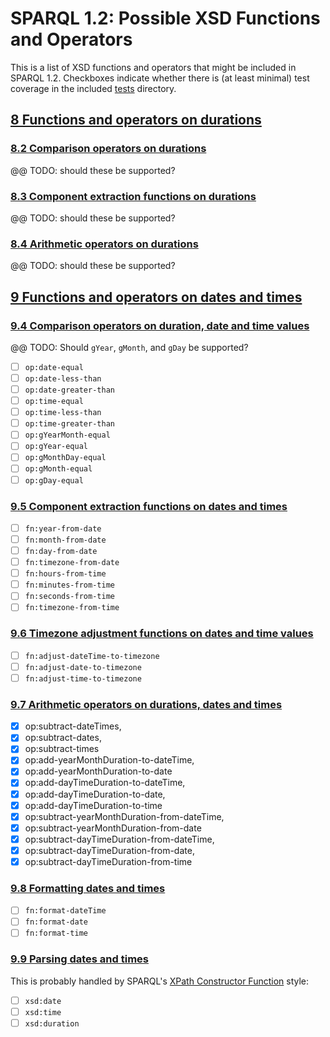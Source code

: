 # SPARQL 1.2: Possible XSD Functions and Operators

This is a list of XSD functions and operators that might be included in SPARQL 1.2.
Checkboxes indicate whether there is (at least minimal) test coverage in the included
[tests](../) directory.

## [8 Functions and operators on durations](https://www.w3.org/TR/xpath-functions/#durations)

### [8.2 Comparison operators on durations](https://www.w3.org/TR/xpath-functions/#comp.duration)

@@ TODO: should these be supported?

### [8.3 Component extraction functions on durations](https://www.w3.org/TR/xpath-functions/#component-extraction-durations)

@@ TODO: should these be supported?

### [8.4 Arithmetic operators on durations](https://www.w3.org/TR/xpath-functions/#duration-arithmetic)

@@ TODO: should these be supported?

## [9 Functions and operators on dates and times](https://www.w3.org/TR/xpath-functions/#dates-times)

### [9.4 Comparison operators on duration, date and time values](https://www.w3.org/TR/xpath-functions/#comp.datetime)

@@ TODO: Should `gYear`, `gMonth`, and `gDay` be supported?

- [ ] `op:date-equal`
- [ ] `op:date-less-than`
- [ ] `op:date-greater-than`
- [ ] `op:time-equal`
- [ ] `op:time-less-than`
- [ ] `op:time-greater-than`
- [ ] `op:gYearMonth-equal`
- [ ] `op:gYear-equal`
- [ ] `op:gMonthDay-equal`
- [ ] `op:gMonth-equal`
- [ ] `op:gDay-equal`

### [9.5 Component extraction functions on dates and times](https://www.w3.org/TR/xpath-functions/#component-extraction-dateTime)

- [ ]	`fn:year-from-date`
- [ ]	`fn:month-from-date`
- [ ]	`fn:day-from-date`
- [ ]	`fn:timezone-from-date`
- [ ]	`fn:hours-from-time`
- [ ]	`fn:minutes-from-time`
- [ ]	`fn:seconds-from-time`
- [ ]	`fn:timezone-from-time`

### [9.6 Timezone adjustment functions on dates and time values](https://www.w3.org/TR/xpath-functions/#timezone.functions)

- [ ] `fn:adjust-dateTime-to-timezone`
- [ ] `fn:adjust-date-to-timezone`
- [ ] `fn:adjust-time-to-timezone`

### [9.7 Arithmetic operators on durations, dates and times](https://www.w3.org/TR/xpath-functions/#dateTime-arithmetic)

- [x] op:subtract-dateTimes,
- [x] op:subtract-dates,
- [x] op:subtract-times
- [x] op:add-yearMonthDuration-to-dateTime,
- [x] op:add-yearMonthDuration-to-date
- [x] op:add-dayTimeDuration-to-dateTime,
- [x] op:add-dayTimeDuration-to-date,
- [x] op:add-dayTimeDuration-to-time
- [x] op:subtract-yearMonthDuration-from-dateTime,
- [x] op:subtract-yearMonthDuration-from-date
- [x] op:subtract-dayTimeDuration-from-dateTime,
- [x] op:subtract-dayTimeDuration-from-date,
- [x] op:subtract-dayTimeDuration-from-time

### [9.8 Formatting dates and times](https://www.w3.org/TR/xpath-functions/#formatting-dates-and-times)

- [ ] `fn:format-dateTime`
- [ ] `fn:format-date`
- [ ] `fn:format-time`

### [9.9 Parsing dates and times](https://www.w3.org/TR/xpath-functions/#parsing-dates-and-times)

This is probably handled by SPARQL's [XPath Constructor Function](https://www.w3.org/TR/sparql11-query/#FunctionMapping) style:

- [ ]	`xsd:date`
- [ ]	`xsd:time`
- [ ]	`xsd:duration`
